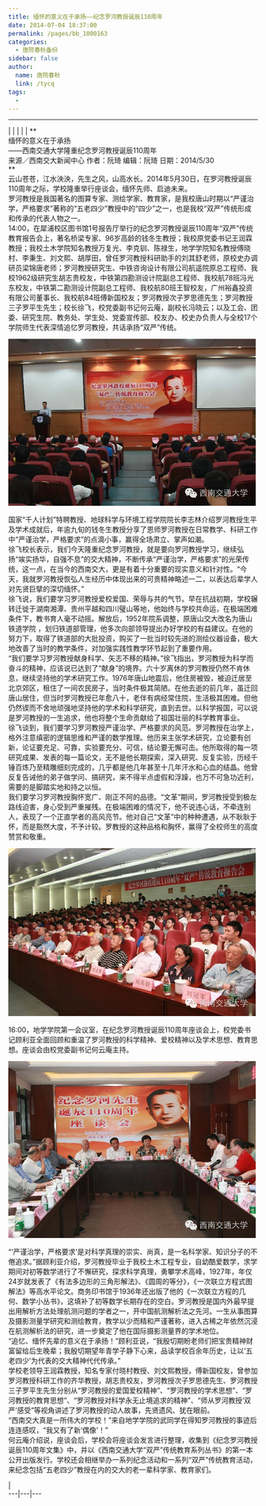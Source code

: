 ```yaml
---
title: 缅怀的意义在于承扬——纪念罗河教授诞辰110周年
date: 2014-07-04 18:37:00
permalink: /pages/bb_1000163
categories: 
  - 唐院春秋备份
sidebar: false
author: 
  name: 唐院春秋
  link: /tycq
tags: 
  - 
---
```


* * *

  
|  |  |  |  |  **  
缅怀的意义在于承扬  
——西南交通大学隆重纪念罗河教授诞辰110周年  
来源／西南交大新闻中心 作者：阮琦 编辑：阮琦 日期：2014/5/30  
**  
云山苍苍，江水泱泱，先生之风，山高水长。2014年5月30日，在罗河教授诞辰110周年之际，学校隆重举行座谈会，缅怀先师、启迪未来。  
罗河教授是我国著名的图算专家、测绘学家、教育家，是我校唐山时期以“严谨治学，严格要求”著称的“五老四少”教授中的“四少”之一，也是我校“双严”传统形成和传承的代表人物之一。  
14:00，在犀浦校区图书馆1号报告厅举行的纪念罗河教授诞辰110周年“双严”传统教育报告会上，著名桥梁专家、96岁高龄的钱冬生教授；我校原党委书记王润霖教授；我校土木学院知名教授万复光、李克钏、陈禄生，地学学院知名教授傅晓村、李秉生、刘文熙、胡厚田，曾任罗河教授科研助手的刘其舒老师，原校史办调研员梁锦唐老师；罗河教授研究生、中铁咨询设计有限公司航遥院原总工程师、我校1962级研究生胡志贵校友，中铁第四勘测设计院副总工程师、我校航78班冯光东校友，中铁第二勘测设计院副总工程师、我校航80班王智校友，广州裕鑫投资有限公司董事长、我校航84班傅新国校友；罗河教授次子罗思德先生；罗河教授三子罗平生先生；校长徐飞，校党委副书记何云庵，副校长冯晓云；以及工会、团委、研究生院、教务处、学生处、党委宣传部、校友办、校史办负责人与全校17个学院师生代表深情追忆罗河教授，共话承扬“双严”传统。  

![](/pic/img2.ph.126.net_AxrLWilHgVBX8IUu8VBk-A==_6608236406749080707.jpg)

  
国家“千人计划”特聘教授、地球科学与环境工程学院院长李志林介绍罗河教授生平及学术成就后，年逾九旬的钱冬生教授分享了恩师罗河教授在日常教学、科研工作中“严谨治学，严格要求”的点滴小事，赢得全场肃立、掌声如潮。  
徐飞校长表示，我们今天隆重纪念罗河教授，就是要向罗河教授学习，继续弘扬“竢实扬华，自强不息”的交大精神，不断传承“严谨治学，严格要求”的光荣传统，这一点，在当今的西南交大，更是有着十分重要的现实意义和针对性。“今天，我就罗河教授恢弘人生经历中体现出来的可贵精神略述一二，以表达后辈学人对先贤巨擘的深切缅怀。”  
徐飞说，我们要学习罗河教授爱校爱国、荣辱与共的气节。早在抗战初期，学校辗转迁徙于湖南湘潭、贵州平越和四川璧山等地，他始终与学校共命运，在极端困难条件下，教书育人毫不动摇。解放后，1952年院系调整，原唐山交大改名为唐山铁道学院
，划归铁道部管理，他多次向部领导提出办好学校的有益建议。在他的努力下，取得了铁道部的大批投资，购买了一批当时较先进的测绘仪器设备，极大地改善了当时的教学条件，对加强实践性教学环节起到了重要作用。  
“我们要学习罗河教授献身科学、矢志不移的精神。”徐飞指出，罗河教授为科学而奋斗的精神，应该说已达到了“献身”的境界。六十岁离休的罗河教授仍然不肯休息，继续坚持他的学术研究工作。1976年唐山地震后，他住房被毁，被迫迁居至北京郊区，租住了一间农民房子，当时条件极其简陋。在他去逝的前几年，虽迁回唐山居住，但当时罗河教授已年愈八十，老伴有病经常住院，生活极其困难。但他仍然锲而不舍地顽强地坚持他的学术和科学研究，直到去世。以科学报国，可以说是罗河教授的一生追求，他也将整个生命贡献给了祖国壮丽的科学教育事业。  
徐飞谈到，我们要学习罗河教授严谨治学、严格要求的风范。罗河教授在治学上，格外注意缜密的逻辑思维和严谨的数学推理。他历来主张学术研究，立论要有创新，论证要充足、可靠，实验要充分、可信，结论要无懈可击。他所取得的每一项研究成果、发表的每一篇论文，无不是他长期探索，深入研究、反复实验，历经千锤百炼乃至精雕细刻完成的，几乎都是他几年甚至十几年汗水和心血的结晶。他曾反复告诫他的弟子做学问、搞研究，来不得半点虚假和浮躁，也万不可急功近利，需要的是脚踏实地和持之以恒。  
我们要学习罗河教授胸怀宽广、刚正不阿的品德。“文革”期间，罗河教授受到极左路线迫害，身心受到严重摧残。在极端困难的情况下，他不说违心话，不牵连别人，表现了一个正直学者的高风亮节。他对自己“文革”中的种种遭遇，从不耿耿于怀，而是豁然大度，不予计较。罗教授的这种品格和胸怀，赢得了全校师生的高度赞赏和敬重。  

![](/pic/img0.ph.126.net_WRmYyRNRq8pYqpAsvHKQdw==_6608669614329323073.jpg)

  
16:00，地学学院第一会议室，在纪念罗河教授诞辰110周年座谈会上，校党委书记顾利亚全面回顾和重温了罗河教授的科学精神、爱校精神以及学术思想、教育思想。座谈会由校党委副书记何云庵主持。  

![](/pic/img1.ph.126.net_vmtPSNp6945tkIM6Vn1RhA==_6608937895166504179.jpg)

  
“‘严谨治学，严格要求’是对科学真理的崇实、尚真，是一名科学家、知识分子的不倦追求。”据顾利亚介绍，罗河教授毕业于我校土木工程专业，自幼酷爱数学，求学期间对初等数学进行了不懈研究，探求科学真理，勇攀学术高峰，1927年，年仅24岁就发表了《有法多边形的三角形解法》、《圆周的等分》，《一次联立方程式图解法》等高水平论文。商务印书馆于1936年还出版了他的《一次联立方程的几何、数学小丛书》，这填补了初等数学长期存在的空白。罗河教授是国内外最早提出用解析方法处理航测问题的学者之一，开中国航测解析法之先河。一生从事图算及摄影测量学研究和测绘教育，教学以少而精和严谨著称，进入古稀之年依然沉浸在航测解析法的研究，进一步奠定了他在国际摄影测量界的学术地位。  
“追忆、缅怀先辈的意义在于承扬！”顾利亚说，“我殷切期盼老师们把宝贵精神财富留给后生晚辈；我殷切期望年青学子静下心来，品读学校百余年历史，让以‘五老四少’为代表的交大精神代代传承。”  
学校老领导王润霖教授，知名专家付晓村教授、刘文熙教授，傅新国校友，曾参加罗河教授科研工作的齐华教授，胡志贵校友，罗河教授次子罗思德先生、罗河教授三子罗平生先生分别从“罗河教授的爱国爱校精神”、“罗河教授的学术思想”、“罗河教授的教育思想”、“罗河教授对科学永无止境追求的精神”、“师从罗河教授‘双严’感受”等视角讲述了罗河教授的动人故事，先贤遗风、犹在眼前。  
“西南交大真是一所伟大的学校！”来自地学学院的武同学在得知罗河教授的事迹后连连感叹，“我又有了新‘偶像’！”  
何云庵介绍说，座谈会后，学校会将座谈会发言进行整理，收集到《纪念罗河教授诞辰110周年文集》中，并以《西南交通大学“双严”传统教育系列丛书》的第一本公开出版发行。学校还会相继举办一系列纪念活动和一系列“双严”传统教育活动，来纪念包括“五老四少”教授在内的交大的老一辈科学家、教育家们。  
  
  
|  
---|---|---